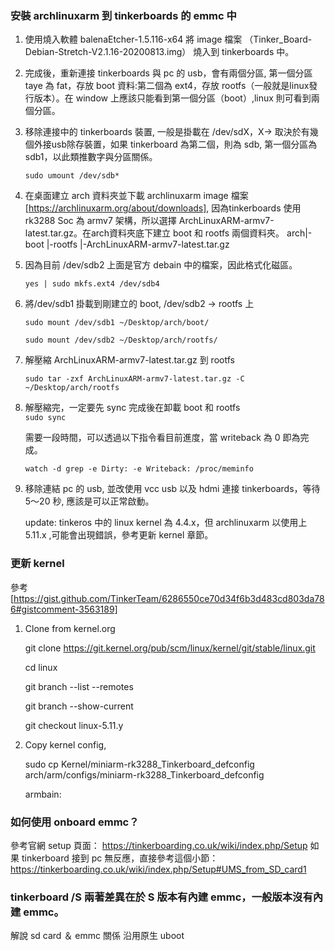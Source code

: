### 安裝 archlinuxarm 到 tinkerboards 的 emmc 中

1. 使用燒入軟體 balenaEtcher-1.5.116-x64 將 image
檔案 （Tinker_Board-Debian-Stretch-V2.1.16-20200813.img）
燒入到 tinkerboards 中。

2. 完成後，重新連接 tinkerboards 與 pc 的 usb，會有兩個分區,
第一個分區taye 為 fat，存放 boot 資料:第二個為 ext4，存放 rootfs（一般就是linux發行版本）。在 window 上應該只能看到第一個分區（boot）,linux 則可看到兩個分區。

3. 移除連接中的 tinkerboards 裝置, 一般是掛載在 /dev/sdX，X-> 取決於有幾個外接usb除存裝置，如果 tinkerboard 為第二個，則為 sdb, 第一個分區為 sdb1，以此類推數字與分區關係。

    `sudo umount /dev/sdb*`

4. 在桌面建立 arch 資料夾並下載 archlinuxarm image 檔案[https://archlinuxarm.org/about/downloads], 因為tinkerboards 使用 rk3288 Soc 為 armv7 架構，所以選擇 ArchLinuxARM-armv7-latest.tar.gz。在arch資料夾底下建立 boot 和 rootfs 兩個資料夾。
arch|-boot
    |-rootfs
    |-ArchLinuxARM-armv7-latest.tar.gz

5. 因為目前 /dev/sdb2 上面是官方 debain 中的檔案，因此格式化磁區。

    `yes | sudo mkfs.ext4 /dev/sdb4`

6. 將/dev/sdb1 掛載到剛建立的 boot, /dev/sdb2 -> rootfs 上 

    `sudo mount /dev/sdb1 ~/Desktop/arch/boot/`

    `sudo mount /dev/sdb2 ~/Desktop/arch/rootfs/`

7. 解壓縮 ArchLinuxARM-armv7-latest.tar.gz 到 rootfs

    `sudo tar -zxf ArchLinuxARM-armv7-latest.tar.gz -C ~/Desktop/arch/rootfs`

8. 解壓縮完，一定要先 sync 完成後在卸載 boot 和 rootfs  
    `sudo sync`
    
    需要一段時間，可以透過以下指令看目前進度，當 writeback 為 0 即為完成。
    
    `watch -d grep -e Dirty: -e Writeback: /proc/meminfo`

9. 移除連結 pc 的 usb, 並改使用 vcc usb 以及 hdmi 連接 tinkerboards，等待 5～20 秒, 應該是可以正常啟動。

    update: tinkeros 中的 linux kernel 為 4.4.x，但 archlinuxarm 以使用上 5.11.x ,可能會出現錯誤，參考更新 kernel 章節。
    
    <!-- end Kernel panic - not syncing: VFS: Unable to mount root fs on unknown-block(0,0) archlinux arm  -->

<!-- 8. 更新 boot/extlinux 中的 extlinux.conf -->
### 更新 kernel

參考[https://gist.github.com/TinkerTeam/6286550ce70d34f6b3d483cd803da786#gistcomment-3563189]

1. Clone from kernel.org

    git clone https://git.kernel.org/pub/scm/linux/kernel/git/stable/linux.git

    cd linux 

    git branch --list --remotes
    
    git branch --show-current

    git checkout linux-5.11.y

2. Copy kernel config, 

    sudo cp Kernel/miniarm-rk3288_Tinkerboard_defconfig arch/arm/configs/miniarm-rk3288_Tinkerboard_defconfig

    armbain:

### 如何使用 onboard emmc？
參考官網 setup 頁面：
https://tinkerboarding.co.uk/wiki/index.php/Setup
如果 tinkerboard 接到 pc 無反應，直接參考這個小節：
https://tinkerboarding.co.uk/wiki/index.php/Setup#UMS_from_SD_card1

### tinkerboard /S 兩著差異在於 S 版本有內建 emmc，一般版本沒有內建 emmc。

解說 sd card ＆ emmc 關係
沿用原生 uboot 
